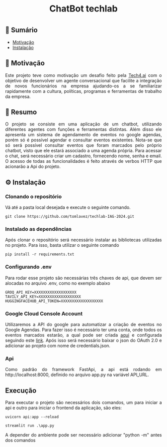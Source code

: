 <h1 align = "center"> ChatBot techlab <h1>

## 📝 Sumário

- [Motivação](#-motivação)
- [Instalação](#️-instalação)

## 🤩 Motivação

<p align = "justify">Este projeto teve como motivação um desafio feito pela <a href="https://www.tech4h.com.br/">Tech4.ai</a> com o objetivo de desenvolver um agente conversacional que facilite a integração de novos funcionários na empresa ajudando-os a se familiarizar rapidamente com a cultura, políticas, programas e ferramentas de trabalho da empresa.</p>

## 📝 Resumo

<p align = "justify">O projeto se consiste em uma aplicação de um chatbot, utilizando diferentes agentes com funções e ferramentas distintas. Além disso ele apresenta um sistema de agendamento de eventos no google agendas, porém só é possível agendar e consultar eventos existentes. Nota-se que só será possível consultar eventos que foram marcados pelo próprio chatbot, visto que ele estará associado a uma agenda própria. Para acessar o chat, será necessário criar um cadastro, fornecendo nome, senha e email. O acesso de todas as funcionalidades é feito através de verbos HTTP que acionarão a Api do projeto.</p>

## ⚙️ Instalação

### Clonando o repositório

<p align = "justify">Vá até a pasta local desejada e execute o seguinte comando.</p>

```
git clone https://github.com/tomlavez/techlab-IAG-2024.git
```

### Instalado as dependências

<p align = "justify">Após clonar o repositório será necessário instalar as bibliotecas utilizadas no projeto. Para isso, basta utilizar o seguinte comando</p>

```
pip install -r requirements.txt
```

### Configurando .env

<p align = "justify">Para rodar esse projeto são necessárias três chaves de api, que devem ser alocadas no arquivo .env, como no exemplo abaixo</p>

```
GROQ_API_KEY=XXXXXXXXXXXXXXXXXXX
TAVILY_API_KEY=XXXXXXXXXXXXXXXXXXX
HUGGINGFACEHUB_API_TOKEN=XXXXXXXXXXXXXXXXXXX
```

### Google Cloud Console Account

<p align = "justify"> Utilizaremos a API do google para automatizar a criação de eventos no Google Agendas. Para fazer isso é necessário ter uma conta, onde todos os eventos marcados estarão, a qual pode ser criada <a href="https://console.cloud.google.com/welcome/new">aqui</a> e configurada seguindo este <a href="https://developers.google.com/calendar/api/quickstart/python?hl=pt-br">link</a>. Após isso será necessário baixar o json do OAuth 2.0 e adicionar ao projeto com nome de credentials.json.

### Api

<p align = "justify"> Como padrão do framework FastApi, a api está rodando em http://localhost:8000, definido no arquivo app.py na variável API_URL.

## Execução

<p align = "justify"> Para executar o projeto são necessários dois comandos, um para iniciar a api e outro para iniciar o frontend da aplicação, são eles: </p>

```
uvicorn api:app --reload

streamlit run .\app.py
```

<p align = "justify"> A depender do ambiente pode ser necessário adicionar "python -m" antes dos comandos </p>
